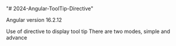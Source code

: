 "# 2024-Angular-ToolTip-Directive" 

Angular version 16.2.12

Use of directive to display tool tip
There are two modes, simple and advance